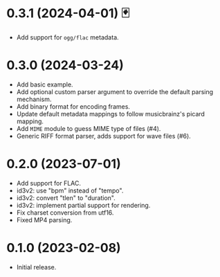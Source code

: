 0.3.1 (2024-04-01) 🃏
=====

- Add support for `ogg/flac` metadata.

0.3.0 (2024-03-24)
=====

- Add basic example.
- Add optional custom parser argument to override the default parsing mechanism.
- Add binary format for encoding frames.
- Update default metadata mappings to follow musicbrainz's picard mapping.
- Add `MIME` module to guess MIME type of files (#4).
- Generic RIFF format parser, adds support for wave files (#6).

0.2.0 (2023-07-01)
=====

- Add support for FLAC.
- id3v2: use "bpm" instead of "tempo".
- id3v2: convert "tlen" to "duration".
- id3v2: implement partial support for rendering.
- Fix charset conversion from utf16.
- Fixed MP4 parsing.

0.1.0 (2023-02-08)
=====

- Initial release.

